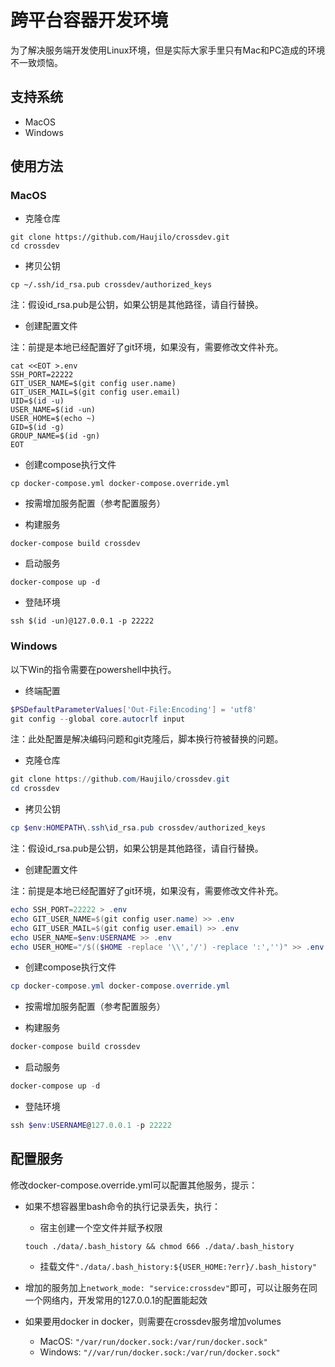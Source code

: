 # 跨平台容器开发环境

为了解决服务端开发使用Linux环境，但是实际大家手里只有Mac和PC造成的环境不一致烦恼。

## 支持系统

- MacOS
- Windows

## 使用方法

### MacOS

- 克隆仓库

```shell
git clone https://github.com/Haujilo/crossdev.git
cd crossdev
```

- 拷贝公钥

```shell
cp ~/.ssh/id_rsa.pub crossdev/authorized_keys
```
注：假设id_rsa.pub是公钥，如果公钥是其他路径，请自行替换。

- 创建配置文件

注：前提是本地已经配置好了git环境，如果没有，需要修改文件补充。

```shell
cat <<EOT >.env
SSH_PORT=22222
GIT_USER_NAME=$(git config user.name)
GIT_USER_MAIL=$(git config user.email)
UID=$(id -u)
USER_NAME=$(id -un)
USER_HOME=$(echo ~)
GID=$(id -g)
GROUP_NAME=$(id -gn)
EOT
```

- 创建compose执行文件

```shell
cp docker-compose.yml docker-compose.override.yml
```

- 按需增加服务配置（参考配置服务）

- 构建服务

```shell
docker-compose build crossdev
```

- 启动服务

```shell
docker-compose up -d
```

- 登陆环境

```shell
ssh $(id -un)@127.0.0.1 -p 22222
```

### Windows

以下Win的指令需要在powershell中执行。

- 终端配置

```powershell
$PSDefaultParameterValues['Out-File:Encoding'] = 'utf8'
git config --global core.autocrlf input
```

注：此处配置是解决编码问题和git克隆后，脚本换行符被替换的问题。

- 克隆仓库

```powershell
git clone https://github.com/Haujilo/crossdev.git
cd crossdev
```

- 拷贝公钥

```powershell
cp $env:HOMEPATH\.ssh\id_rsa.pub crossdev/authorized_keys
```

注：假设id_rsa.pub是公钥，如果公钥是其他路径，请自行替换。

- 创建配置文件

注：前提是本地已经配置好了git环境，如果没有，需要修改文件补充。

```powershell
echo SSH_PORT=22222 > .env
echo GIT_USER_NAME=$(git config user.name) >> .env
echo GIT_USER_MAIL=$(git config user.email) >> .env
echo USER_NAME=$env:USERNAME >> .env
echo USER_HOME="/$(($HOME -replace '\\','/') -replace ':','')" >> .env
```

- 创建compose执行文件

```powershell
cp docker-compose.yml docker-compose.override.yml
```

- 按需增加服务配置（参考配置服务）

- 构建服务

```powershell
docker-compose build crossdev
```

- 启动服务

```powershell
docker-compose up -d
```

- 登陆环境

```powershell
ssh $env:USERNAME@127.0.0.1 -p 22222
```

## 配置服务

修改docker-compose.override.yml可以配置其他服务，提示：

- 如果不想容器里bash命令的执行记录丢失，执行：

    - 宿主创建一个空文件并赋予权限
    ```shell
    touch ./data/.bash_history && chmod 666 ./data/.bash_history
    ```
    - 挂载文件```"./data/.bash_history:${USER_HOME:?err}/.bash_history"```

- 增加的服务加上```network_mode: "service:crossdev"```即可，可以让服务在同一个网络内，开发常用的127.0.0.1的配置能起效

- 如果要用docker in docker，则需要在crossdev服务增加volumes

    - MacOS: ```"/var/run/docker.sock:/var/run/docker.sock"```
    - Windows: ```"//var/run/docker.sock:/var/run/docker.sock"```